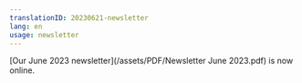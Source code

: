 ```yaml
---
translationID: 20230621-newsletter
lang: en
usage: newsletter
---
```

[Our June 2023 newsletter](/assets/PDF/Newsletter June 2023.pdf) is now online.
